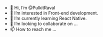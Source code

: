 - 👋 Hi, I’m @PulkitRaval
- 👀 I’m interested in Front-end development.
- 🌱 I’m currently learning React Native.
- 💞️ I’m looking to collaborate on ...
- 📫 How to reach me ...

<!---
PulkitRaval/PulkitRaval is a ✨ special ✨ repository because its `README.md` (this file) appears on your GitHub profile.
You can click the Preview link to take a look at your changes.
--->

